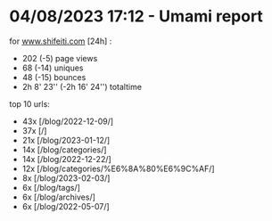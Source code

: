 # 04/08/2023 17:12 - Umami report
for www.shifeiti.com [24h] :

 - 202 (-5) page views
 - 68 (-14) uniques
 - 48 (-15) bounces
 - 2h 8' 23'' (-2h 16' 24'') totaltime


top 10 urls:
 - 43x [/blog/2022-12-09/]
 - 37x [/]
 - 21x [/blog/2023-01-12/]
 - 14x [/blog/categories/]
 - 14x [/blog/2022-12-22/]
 - 12x [/blog/categories/%E6%8A%80%E6%9C%AF/]
 - 8x [/blog/2023-02-03/]
 - 6x [/blog/tags/]
 - 6x [/blog/archives/]
 - 6x [/blog/2022-05-07/]


